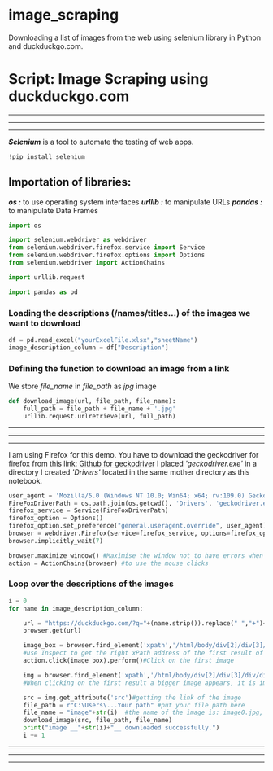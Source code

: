 # image_scraping
Downloading a list of images from the web using selenium library in Python and duckduckgo.com.

# Script: Image Scraping using duckduckgo.com

***
***
***

***Selenium*** is a tool to automate the testing of web apps.


```python
!pip install selenium
```

## Importation of libraries:

***os :*** to use operating system interfaces
***urllib :*** to manipulate URLs
***pandas :*** to manipulate Data Frames


```python
import os

import selenium.webdriver as webdriver
from selenium.webdriver.firefox.service import Service
from selenium.webdriver.firefox.options import Options
from selenium.webdriver import ActionChains

import urllib.request

import pandas as pd
```

### Loading the descriptions (/names/titles...) of the images we want to download


```python
df = pd.read_excel("yourExcelFile.xlsx","sheetName")
image_description_column = df["Description"]
```

### Defining the function to download an image from a link

We store _file_name_ in _file_path_ as _jpg_ image


```python
def download_image(url, file_path, file_name):
    full_path = file_path + file_name + '.jpg'
    urllib.request.urlretrieve(url, full_path)
```

***
***
***

I am using Firefox for this demo.
You have to download the geckodriver for firefox from this link:
[Github for geckodriver](https://github.com/mozilla/geckodriver/releases)
I placed _'geckodriver.exe'_ in a directory I created _'Drivers'_ located in the same mother directory as this notebook.


```python
user_agent = 'Mozilla/5.0 (Windows NT 10.0; Win64; x64; rv:109.0) Gecko/20100101 Firefox/111.0'
FireFoxDriverPath = os.path.join(os.getcwd(), 'Drivers', 'geckodriver.exe')
firefox_service = Service(FireFoxDriverPath)
firefox_option = Options()
firefox_option.set_preference("general.useragent.override", user_agent)
browser = webdriver.Firefox(service=firefox_service, options=firefox_option)
browser.implicitly_wait(7)

browser.maximize_window() #Maximise the window not to have errors when using xPaths
action = ActionChains(browser) #to use the mouse clicks
```

### Loop over the descriptions of the images


```python
i = 0
for name in image_description_column:

    url = "https://duckduckgo.com/?q="+(name.strip()).replace(" ","+")+"&va=b&t=hc&iar=images&iax=images&ia=images"
    browser.get(url)

    image_box = browser.find_element('xpath','/html/body/div[2]/div[3]/div/div/div[2]/div[2]/div[1]/div[1]/span/img')
    #use Inspect to get the right xPath address of the first result of the search,it must look like this one '/html/body/div[2]/div[3]/div/div/div[2]/div[2]/div[1]/div[1]/span/img'
    action.click(image_box).perform()#Click on the first image

    img = browser.find_element('xpath','/html/body/div[2]/div[3]/div/div[2]/div/div[1]/div[1]/div/div[1]/div/a/img[1]')
    #When clicking on the first result a bigger image appears, it is img, so make sure to correct the xPath.

    src = img.get_attribute('src')#getting the link of the image
    file_path = r"C:\Users\...Your path" #put your file path here
    file_name = "image"+str(i)  #the name of the image is: image0.jpg, image1.jpg....
    download_image(src, file_path, file_name)
    print("image __"+str(i)+"__ downloaded successfully.")
    i += 1
```

***
***
***

